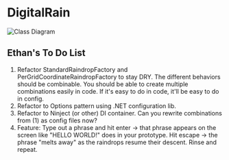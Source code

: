 # DigitalRain
![Class Diagram](http://www.plantuml.com/plantuml/proxy?cache=no&src=https://raw.githubusercontent.com/JamesComo44/DigitalRain/master/class_diagram.puml)

## Ethan's To Do List
1. Refactor StandardRaindropFactory and PerGridCoordinateRaindropFactory to stay DRY.
   The different behaviors should be combinable.  You should be able to create multiple
   combinations easily in code.  If it's easy to do in code, it'll be easy to do in config.
2. Refactor to Options pattern using .NET configuration lib.
3. Refactor to Ninject (or other) DI container.  Can you rewrite combinations from (1) as
   config files now?
4. Feature: Type out a phrase and hit enter -> that phrase appears on the screen like
   "HELLO WORLD!" does in your prototype. Hit escape -> the phrase "melts away" as the
   raindrops resume their descent. Rinse and repeat.